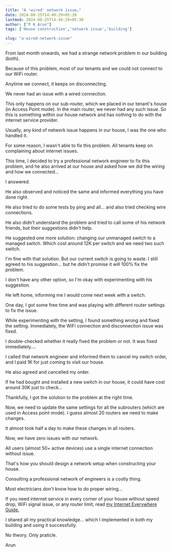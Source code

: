 ```yaml
---
title: "A 'wired' network issue…"
date: 2024-08-25T14:49:29+05:30
lastmod: 2024-08-25T14:49:29+05:30
author: ["P K Arun"]
tags: ['House construction','network issue','building']

slug: "a-wired-network-issue"
---
```


From last month onwards, we had a strange network problem in our building (both).

Because of this problem, most of our tenants and we could not connect to our WiFi router.

Anytime we connect, it keeps on disconnecting.

We never had an issue with a wired connection. 

This only happens on our sub-router, which we placed in our tenant's house (in Access Point mode). In the main router, we never had any such issue. So this is something within our house network and has nothing to do with the internet service provider.

Usually, any kind of network issue happens in our house, I was the one who handled it. 

For some reason, I wasn't able to fix this problem. All tenants keep on complaining about internet issues. 

This time, I decided to try a professional network engineer to fix this problem, and he also arrived at our house and asked how we did the wiring and how we connected…

I answered.

He also observed and noticed the same and informed everything you have done right. 

He also tried to do some tests by ping and all… and also tried checking wire connections.

He also didn't understand the problem and tried to call some of his network friends, but their suggestions didn't help.

He suggested one more solution: changing our unmanaged switch to a managed switch. Which cost around 12K per switch and we need two such switch. 

I'm fine with that solution. But our current switch is going to waste. I still agreed to his suggestion… but he didn't promise it will 100% fix the problem.

I don't have any other option, so I'm okay with experimenting with his suggestion.

He left home, informing me I would come next week with a switch.

One day, I got some free time and was playing with different router settings to fix the issue.

While experimenting with the setting, I found something wrong and fixed the setting. Immediately, the WiFi connection and disconnection issue was fixed.

I double-checked whether it really fixed the problem or not. It was fixed immediately….

I called that network engineer and informed them to cancel my switch order, and I paid 1K for just coming to visit our house. 

He also agreed and cancelled my order. 

If he had bought and installed a new switch in our house, it could have cost around 30K just to check…

Thankfully, I got the solution to the problem at the right time.

Now, we need to update the same settings for all the subrouters (which are used in Access point mode). I guess almost 20 routers we need to make changes.

It almost took half a day to make these changes in all routers. 

Now, we have zero issues with our network. 

All users (almost 50+ active devices) use a single internet connection without issue. 

That's how you should design a network setup when constructing your house. 

Consulting a professional network of engineers is a costly thing.

Most electricians don't know how to do proper wiring…

If you need internet service in every corner of your house without speed drop, WiFi signal issue, or any router limit, read [my Internet Everywhere Guide.](https://houseconstructionguide.com/internet-everywhere/)

I shared all my practical knowledge… which I implemented in both my building and using it successfully. 

No theory. Only praticle.

Arun
